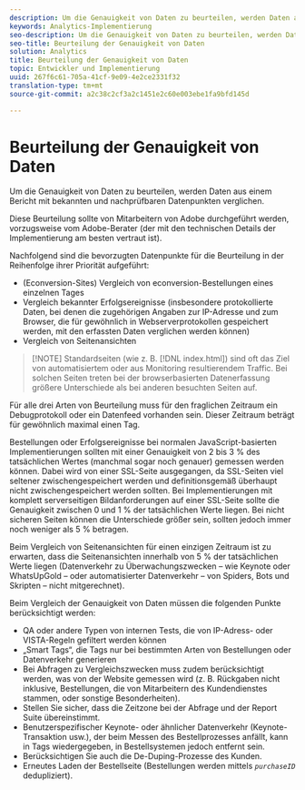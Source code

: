 ```yaml
---
description: Um die Genauigkeit von Daten zu beurteilen, werden Daten aus einem Bericht mit bekannten und nachprüfbaren Datenpunkten verglichen.
keywords: Analytics-Implementierung
seo-description: Um die Genauigkeit von Daten zu beurteilen, werden Daten aus einem Bericht mit bekannten und nachprüfbaren Datenpunkten verglichen.
seo-title: Beurteilung der Genauigkeit von Daten
solution: Analytics
title: Beurteilung der Genauigkeit von Daten
topic: Entwickler und Implementierung
uuid: 267f6c61-705a-41cf-9e09-4e2ce2331f32
translation-type: tm+mt
source-git-commit: a2c38c2cf3a2c1451e2c60e003ebe1fa9bfd145d

---
```



# Beurteilung der Genauigkeit von Daten

Um die Genauigkeit von Daten zu beurteilen, werden Daten aus einem Bericht mit bekannten und nachprüfbaren Datenpunkten verglichen.

Diese Beurteilung sollte von Mitarbeitern von Adobe durchgeführt werden, vorzugsweise vom Adobe-Berater (der mit den technischen Details der Implementierung am besten vertraut ist).

Nachfolgend sind die bevorzugten Datenpunkte für die Beurteilung in der Reihenfolge ihrer Priorität aufgeführt:

* (Econversion-Sites) Vergleich von econversion-Bestellungen eines einzelnen Tages
* Vergleich bekannter Erfolgsereignisse (insbesondere protokollierte Daten, bei denen die zugehörigen Angaben zur IP-Adresse und zum Browser, die für gewöhnlich in Webserverprotokollen gespeichert werden, mit den erfassten Daten verglichen werden können)
* Vergleich von Seitenansichten

> [!NOTE] Standardseiten (wie z. B. [!DNL index.html]) sind oft das Ziel von automatisiertem oder aus Monitoring resultierendem Traffic. Bei solchen Seiten treten bei der browserbasierten Datenerfassung größere Unterschiede als bei anderen besuchten Seiten auf.

Für alle drei Arten von Beurteilung muss für den fraglichen Zeitraum ein Debugprotokoll oder ein Datenfeed vorhanden sein. Dieser Zeitraum beträgt für gewöhnlich maximal einen Tag.

Bestellungen oder Erfolgsereignisse bei normalen JavaScript-basierten Implementierungen sollten mit einer Genauigkeit von 2 bis 3 % des tatsächlichen Wertes (manchmal sogar noch genauer) gemessen werden können. Dabei wird von einer SSL-Seite ausgegangen, da SSL-Seiten viel seltener zwischengespeichert werden und definitionsgemäß überhaupt nicht zwischengespeichert werden sollten. Bei Implementierungen mit komplett serverseitigen Bildanforderungen auf einer SSL-Seite sollte die Genauigkeit zwischen 0 und 1 % der tatsächlichen Werte liegen. Bei nicht sicheren Seiten können die Unterschiede größer sein, sollten jedoch immer noch weniger als 5 % betragen.

Beim Vergleich von Seitenansichten für einen einzigen Zeitraum ist zu erwarten, dass die Seitenansichten innerhalb von 5 % der tatsächlichen Werte liegen (Datenverkehr zu Überwachungszwecken – wie Keynote oder WhatsUpGold – oder automatisierter Datenverkehr – von Spiders, Bots und Skripten – nicht mitgerechnet).

Beim Vergleich der Genauigkeit von Daten müssen die folgenden Punkte berücksichtigt werden:

* QA oder andere Typen von internen Tests, die von IP-Adress- oder VISTA-Regeln gefiltert werden können
* „Smart Tags“, die Tags nur bei bestimmten Arten von Bestellungen oder Datenverkehr generieren
* Bei Abfragen zu Vergleichszwecken muss zudem berücksichtigt werden, was von der Website gemessen wird (z. B. Rückgaben nicht inklusive, Bestellungen, die von Mitarbeitern des Kundendienstes stammen, oder sonstige Besonderheiten).
* Stellen Sie sicher, dass die Zeitzone bei der Abfrage und der Report Suite übereinstimmt.
* Benutzerspezifischer Keynote- oder ähnlicher Datenverkehr (Keynote-Transaktion usw.), der beim Messen des Bestellprozesses anfällt, kann in Tags wiedergegeben, in Bestellsystemen jedoch entfernt sein.
* Berücksichtigen Sie auch die De-Duping-Prozesse des Kunden.
* Erneutes Laden der Bestellseite (Bestellungen werden mittels *`purchaseID`* dedupliziert).

